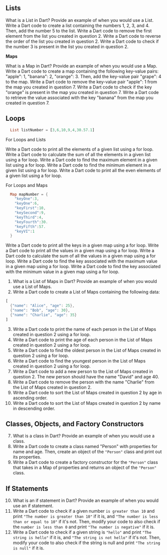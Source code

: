 ## **Lists**

What is a List in Dart? Provide an example of when you would use a List.
Write a Dart code to create a list containing the numbers 1, 2, 3, and 4. Then, add the number 5 to the list.
Write a Dart code to remove the first element from the list you created in question 2.
Write a Dart code to reverse the order of the list you created in question 2.
Write a Dart code to check if the number 3 is present in the list you created in question 2.



**Maps**

What is a Map in Dart? Provide an example of when you would use a Map.
Write a Dart code to create a map containing the following key-value pairs: "apple": 1, "banana": 2, "orange": 3. Then, add the key-value pair "grape": 4 to the map.
Write a Dart code to remove the key-value pair "apple": 1 from the map you created in question 7.
Write a Dart code to check if the key "orange" is present in the map you created in question 7.
Write a Dart code to retrieve the value associated with the key "banana" from the map you created in question 7.







## **Loops**


```dart
  List listNumber = [3,6,10,9,4,30.57.1]
```

For Loops and Lists

Write a Dart code to print all the elements of a given list using a for loop.
Write a Dart code to calculate the sum of all the elements in a given list using a for loop.
Write a Dart code to find the maximum element in a given list using a for loop.
Write a Dart code to find the minimum element in a given list using a for loop.
Write a Dart code to print all the even elements of a given list using a for loop.


For Loops and Maps

```dart
  Map mapNumber = {
    "keyOne":3,
    "keyOne":6,
    "keyFirst":10,
    "keySecond":9,
    "keyThird":4,
    "keyFourth":30.
    "keyFifth":57.
    "keyVI":1
  }
```

Write a Dart code to print all the keys in a given map using a for loop.
Write a Dart code to print all the values in a given map using a for loop.
Write a Dart code to calculate the sum of all the values in a given map using a for loop.
Write a Dart code to find the key associated with the maximum value in a given map using a for loop.
Write a Dart code to find the key associated with the minimum value in a given map using a for loop.

1. What is a List of Maps in Dart? Provide an example of when you would use a List of Maps.
2. Write a Dart code to create a List of Maps containing the following data:


```dart
[
  {"name": "Alice", "age": 25},
  {"name": "Bob", "age": 30},
  {"name": "Charlie", "age": 35}
]
```


3. Write a Dart code to print the name of each person in the List of Maps created in question 2 using a for loop.
4. Write a Dart code to print the age of each person in the List of Maps created in question 2 using a for loop.
5. Write a Dart code to find the oldest person in the List of Maps created in question 2 using a for loop.
6. Write a Dart code to find the youngest person in the List of Maps created in question 2 using a for loop.
7. Write a Dart code to add a new person to the List of Maps created in question 2. The new person should have the name "David" and age 40.
8. Write a Dart code to remove the person with the name "Charlie" from the List of Maps created in question 2.
9. Write a Dart code to sort the List of Maps created in question 2 by age in ascending order.
10. Write a Dart code to sort the List of Maps created in question 2 by name in descending order.



## **Classes, Objects, and Factory Constructors**

7. What is a class in Dart? Provide an example of when you would use a class.
8. Write a Dart code to create a class named "Person" with properties for name and age. Then, create an object of the `"Person"` class and print out its properties.
9. Write a Dart code to create a factory constructor for the `"Person"` class that takes in a Map of properties and returns an object of the `"Person"` class.

## **If Statements**

10. What is an if statement in Dart? Provide an example of when you would use an if statement.
11. Write a Dart code to check if a given number `is greater than 10` and print `"The number is greater than 10"` if it is, and `"The number is less than or equal to 10"` if it's not. Then, modify your code to also check if the `number is less than 0` and print `"The number is negative"` if it is.
12. Write a Dart code to check if a given string is `"hello"` and print `"The string is hello"` if it is, and `"The string is not hello"` if it's not. Then, modify your code to also check if the string is null and print `"The string is null"` if it is.
